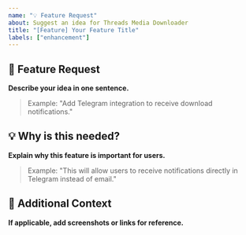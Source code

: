```yaml
---
name: "💡 Feature Request"
about: Suggest an idea for Threads Media Downloader
title: "[Feature] Your Feature Title"
labels: ["enhancement"]
---
```


## 🎯 Feature Request
**Describe your idea in one sentence.**  
> Example: "Add Telegram integration to receive download notifications."

## 💡 Why is this needed?
**Explain why this feature is important for users.**  
> Example: "This will allow users to receive notifications directly in Telegram instead of email."

## 📌 Additional Context
**If applicable, add screenshots or links for reference.**
